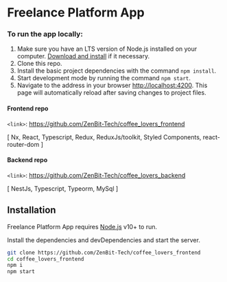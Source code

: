 # Freelance Platform App

### To run the app locally:

1. Make sure you have an LTS version of Node.js installed on your computer.
   [Download and install](https://nodejs.org/en/) if it necessary.
2. Clone this repo.
3. Install the basic project dependencies with the command `npm install`.
4. Start development mode by running the command `npm start`.
5. Navigate to the address in your browser
   [http://localhost:4200](http://localhost:4200). This page will automatically
   reload after saving changes to project files.

#### Frontend repo

`<link>`: https://github.com/ZenBit-Tech/coffee_lovers_frontend

[ Nx, React, Typescript, Redux, ReduxJs/toolkit, Styled Components,
react-router-dom ]

#### Backend repo

`<link>`: <https://github.com/ZenBit-Tech/coffee_lovers_backend>

[ NestJs, Typescript, Typeorm, MySql ]

## Installation

Freelance Platform App requires [Node.js](https://nodejs.org/) v10+ to run.

Install the dependencies and devDependencies and start the server.

```sh
git clone https://github.com/ZenBit-Tech/coffee_lovers_frontend
cd coffee_lovers_frontend
npm i
npm start
```
